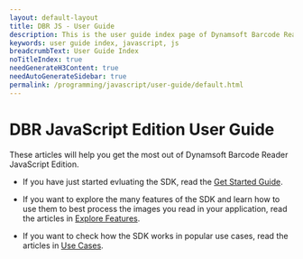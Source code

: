 ```yaml
---
layout: default-layout
title: DBR JS - User Guide 
description: This is the user guide index page of Dynamsoft Barcode Reader JavaScript SDK.
keywords: user guide index, javascript, js
breadcrumbText: User Guide Index
noTitleIndex: true
needGenerateH3Content: true
needAutoGenerateSidebar: true
permalink: /programming/javascript/user-guide/default.html
---
```


# DBR JavaScript Edition User Guide

These articles will help you get the most out of Dynamsoft Barcode Reader JavaScript Edition.

* If you have just started evluating the SDK, read the [Get Started Guide](index.md).

* If you want to explore the many features of the SDK and learn how to use them to best process the images you read in your application, read the articles in [Explore Features](explore-features/index.md).

* If you want to check how the SDK works in popular use cases, read the articles in [Use Cases](use-cases/index.md).

<!--
* If you have successfully integrated the SDK in your application but would like to get the best performance possible, read how to do this in [Optimize Performance](optimize-performance.md).

* Finally, you can read the topics in [Debug](debug.md) to find solutions to issues related to using the SDK in your application.
-->